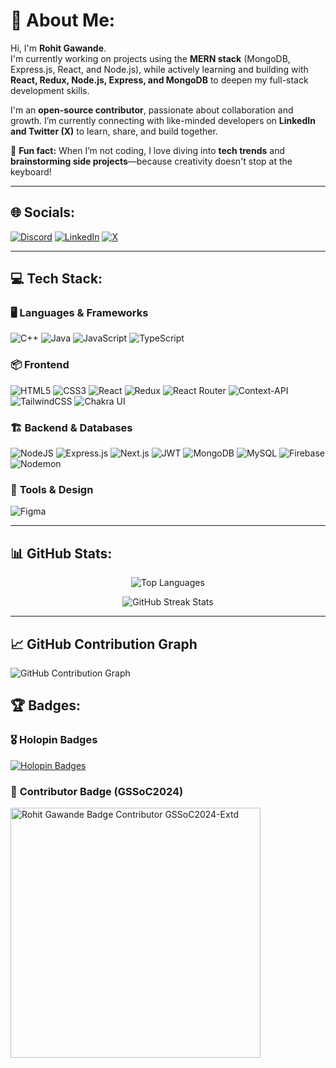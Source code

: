 # 💫 About Me:
Hi, I'm **Rohit Gawande**.  
I'm currently working on projects using the **MERN stack** (MongoDB, Express.js, React, and Node.js), while actively learning and building with **React, Redux, Node.js, Express, and MongoDB** to deepen my full-stack development skills.  

I'm an **open-source contributor**, passionate about collaboration and growth. I’m currently connecting with like-minded developers on **LinkedIn and Twitter (X)** to learn, share, and build together.  

🚀 **Fun fact:** When I’m not coding, I love diving into **tech trends** and **brainstorming side projects**—because creativity doesn't stop at the keyboard!  

---

## 🌐 Socials:
[![Discord](https://img.shields.io/badge/Discord-%237289DA.svg?logo=discord&logoColor=white)](https://discord.gg/rohit.ai)
[![LinkedIn](https://img.shields.io/badge/LinkedIn-%230077B5.svg?logo=linkedin&logoColor=white)](https://www.linkedin.com/in/rohit-gawande/)
[![X](https://img.shields.io/badge/X-black.svg?logo=X&logoColor=white)](https://x.com/@rrgawanderohit)  

---

## 💻 Tech Stack:
### 🖥️ **Languages & Frameworks**  
![C++](https://img.shields.io/badge/c++-%2300599C.svg?style=for-the-badge&logo=c%2B%2B&logoColor=white)
![Java](https://img.shields.io/badge/java-%23ED8B00.svg?style=for-the-badge&logo=openjdk&logoColor=white) 
![JavaScript](https://img.shields.io/badge/javascript-%23323330.svg?style=for-the-badge&logo=javascript&logoColor=%23F7DF1E) 
![TypeScript](https://img.shields.io/badge/typescript-%23007ACC.svg?style=for-the-badge&logo=typescript&logoColor=white)  

### 📦 **Frontend**  
![HTML5](https://img.shields.io/badge/html5-%23E34F26.svg?style=for-the-badge&logo=html5&logoColor=white) 
![CSS3](https://img.shields.io/badge/css3-%231572B6.svg?style=for-the-badge&logo=css3&logoColor=white)
![React](https://img.shields.io/badge/react-%2320232a.svg?style=for-the-badge&logo=react&logoColor=%2361DAFB) 
![Redux](https://img.shields.io/badge/redux-%23593d88.svg?style=for-the-badge&logo=redux&logoColor=white) 
![React Router](https://img.shields.io/badge/React_Router-CA4245?style=for-the-badge&logo=react-router&logoColor=white) 
![Context-API](https://img.shields.io/badge/Context--Api-000000?style=for-the-badge&logo=react) 
![TailwindCSS](https://img.shields.io/badge/tailwindcss-%2338B2AC.svg?style=for-the-badge&logo=tailwind-css&logoColor=white) 
![Chakra UI](https://img.shields.io/badge/chakra-%234ED1C5.svg?style=for-the-badge&logo=chakraui&logoColor=white)  

### 🏗️ **Backend & Databases**  
![NodeJS](https://img.shields.io/badge/node.js-6DA55F?style=for-the-badge&logo=node.js&logoColor=white) 
![Express.js](https://img.shields.io/badge/express.js-%23404d59.svg?style=for-the-badge&logo=express&logoColor=%2361DAFB) 
![Next.js](https://img.shields.io/badge/Next-black?style=for-the-badge&logo=next.js&logoColor=white) 
![JWT](https://img.shields.io/badge/JWT-black?style=for-the-badge&logo=JSON%20web%20tokens) 
![MongoDB](https://img.shields.io/badge/MongoDB-%234ea94b.svg?style=for-the-badge&logo=mongodb&logoColor=white) 
![MySQL](https://img.shields.io/badge/mysql-4479A1.svg?style=for-the-badge&logo=mysql&logoColor=white) 
![Firebase](https://img.shields.io/badge/firebase-a08021?style=for-the-badge&logo=firebase&logoColor=ffcd34) 
![Nodemon](https://img.shields.io/badge/NODEMON-%23323330.svg?style=for-the-badge&logo=nodemon&logoColor=%BBDEAD)  

### 🎨 **Tools & Design**  
![Figma](https://img.shields.io/badge/figma-%23F24E1E.svg?style=for-the-badge&logo=figma&logoColor=white)  

---

## 📊 GitHub Stats:
<p align="center">
  <img src="https://github-readme-stats.vercel.app/api/top-langs?username=rohit-cpp&show_icons=true&locale=en&layout=compact" alt="Top Languages" />
</p>

<p align="center">
  <img src="https://github-readme-streak-stats.herokuapp.com/?user=rohit-cpp&" alt="GitHub Streak Stats" />
</p>

---
## 📈 GitHub Contribution Graph
![GitHub Contribution Graph](https://github-readme-activity-graph.vercel.app/graph?username=rohit-cpp&theme=react)

## 🏆 Badges:

### 🎖️ **Holopin Badges**
<a href="https://holopin.io/@rohitcodder">
  <img src="https://holopin.me/rohitcodder" alt="Holopin Badges" />
</a>

### 🏅 **Contributor Badge (GSSoC2024)**
<a href="https://github.com/user-attachments/assets/c954567c-445b-4677-a510-2e1d7af69b1b">
  <img src="https://github.com/user-attachments/assets/c954567c-445b-4677-a510-2e1d7af69b1b" alt="Rohit Gawande Badge Contributor GSSoC2024-Extd" width="400"/>
</a>
